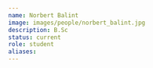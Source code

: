 ```yaml
---
name: Norbert Balint
image: images/people/norbert_balint.jpg
description: B.Sc
status: current
role: student
aliases:
---
```

